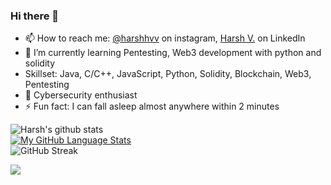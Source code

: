 ### Hi there 👋
- 📫 How to reach me: [@harshhvv](https://www.instagram.com/harshhvv/)  on instagram, [Harsh V.](https://www.linkedin.com/in/harshhvv/)  on LinkedIn
- 🌱 I’m currently learning Pentesting, Web3 development with python and solidity
- Skillset: Java, C/C++, JavaScript, Python, Solidity, Blockchain, Web3, Pentesting
- 🔭 Cybersecurity enthusiast
- ⚡ Fun fact: I can fall asleep almost anywhere within 2 minutes

![Harsh's github stats](https://github-readme-stats.vercel.app/api?username=harshhvv&show_icons=true&count_private=true&theme=omni) 
<br>
  [![My GitHub Language Stats](https://github-readme-stats.vercel.app/api/top-langs/?username=harshhvv&langs_count=5&theme=omni)]()
  <br>
![GitHub Streak](http://github-readme-streak-stats.herokuapp.com?user=harshhvv&theme=omni)

![](https://komarev.com/ghpvc/?username=your-github-username&color=green)
 
